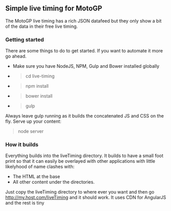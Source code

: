 ## Simple live timing for MotoGP

The MotoGP live timing has a rich JSON datafeed but they only show a bit of the data in their free live timing.

### Getting started
There are some things to do to get started. If you want to automate it more go ahead.
* Make sure you have NodeJS, NPM, Gulp and Bower installed globally
* > cd live-timing
* > npm install
* > bower install
* > gulp

Always leave gulp running as it builds the concatenated JS and CSS on the fly.
Serve up your content:
> node server

### How it builds
Everything builds into the liveTiming directory. It builds to have a small foot print so that it can
easily be overlayed with other applications with little likelyhood of name clashes with:
* The HTML at the base
* All other content under the directories.

Just copy the liveTiming directory to where ever you want and then go http://my.host.com/liveTiming and it should work.
It uses CDN for AngularJS and the rest is tiny
